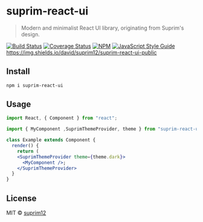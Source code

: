 # suprim-react-ui

> Modern and minimalist React UI library, originating from Suprim's design.

[![Build Status](https://travis-ci.com/suprim12/suprim-react-ui.svg?token=nY7pXrDphx6WpYSmhszC&branch=master)](https://travis-ci.com/suprim12/suprim-react-ui) [![Coverage Status](https://coveralls.io/repos/github/suprim12/suprim-react-ui/badge.svg?branch=master)](https://coveralls.io/github/suprim12/suprim-react-ui?branch=master) [![NPM](https://img.shields.io/npm/v/suprim-react-ui.svg)](https://www.npmjs.com/package/suprim-react-ui) [![JavaScript Style Guide](https://img.shields.io/badge/code_style-standard-brightgreen.svg)](https://standardjs.com) https://img.shields.io/david/suprim12/suprim-react-ui-public

## Install

```bash
npm i suprim-react-ui
```

## Usage

```jsx
import React, { Component } from "react";

import { MyComponent ,SuprimThemeProvider, theme } from "suprim-react-ui";

class Example extends Component {
  render() {
    return (
    <SuprimThemeProvider theme={theme.dark}>
      <MyComponent />;
    </SuprimThemeProvider>
  }
}
```

<!-- ## Documentation

- [Document Site](https://suprim-react-ui.netlify.app/) -->

## License

MIT © [suprim12](https://github.com/suprim12)
